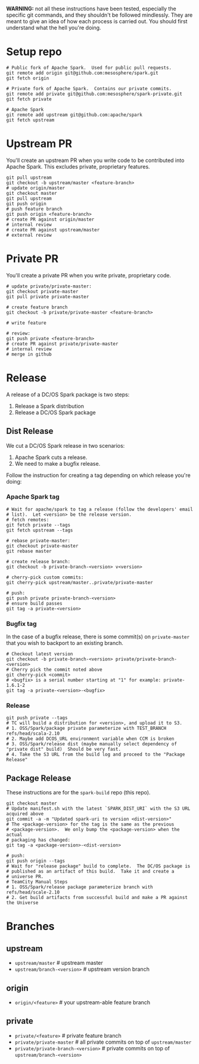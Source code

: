**WARNING:** not all these instructions have been tested, especially
the specific git commands, and they shouldn't be followed mindlessly.
They are meant to give an idea of how each process is carried out.
You should first understand what the hell you're doing.

# Setup repo
```
# Public fork of Apache Spark.  Used for public pull requests.
git remote add origin git@github.com:mesosphere/spark.git
git fetch origin

# Private fork of Apache Spark.  Contains our private commits.
git remote add private git@github.com:mesosphere/spark-private.git
git fetch private

# Apache Spark
git remote add upstream git@github.com:apache/spark
git fetch upstream
```

# Upstream PR

You'll create an upstream PR when you write code to be contributed
into Apache Spark.  This excludes private, proprietary features.

```
git pull upstream
git checkout -b upstream/master <feature-branch>
# update origin/master
git checkout master
git pull upstream
git push origin
# push feature branch
git push origin <feature-branch>
# create PR against origin/master
# internal review
# create PR against upstream/master
# external review
```

# Private PR

You'll create a private PR when you write private, proprietary code.

```
# update private/private-master:
git checkout private-master
git pull private private-master

# create feature branch
git checkout -b private/private-master <feature-branch>

# write feature

# review:
git push private <feature-branch>
# create PR against private/private-master
# internal review
# merge in github
```

# Release

A release of a DC/OS Spark package is two steps:

1. Release a Spark distribution
2. Release a DC/OS Spark package

## Dist Release

We cut a DC/OS Spark release in two scenarios:

1. Apache Spark cuts a release.
2. We need to make a bugfix release.

Follow the instruction for creating a tag depending on which release
you're doing:

### Apache Spark tag

```
# Wait for apache/spark to tag a release (follow the developers' email
# list).  Let <version> be the release version.
# fetch remotes:
git fetch private --tags
git fetch upstream --tags

# rebase private-master:
git checkout private-master
git rebase master

# create release branch:
git checkout -b private-branch-<version> v<version>

# cherry-pick custom commits:
git cherry-pick upstream/master..private/private-master

# push:
git push private private-branch-<version>
# ensure build passes
git tag -a private-<version>
```

### Bugfix tag

In the case of a bugfix release, there is some commit(s) on
`private-master` that you wish to backport to an existing branch.

```
# Checkout latest version
git checkout -b private-branch-<version> private/private-branch-<version>
# Cherry pick the commit noted above
git cherry-pick <commit>
# <bugfix> is a serial number starting at "1" for example: private-1.6.1-2
git tag -a private-<version>-<bugfix>
```

### Release

```
git push private --tags
# TC will build a distribution for <version>, and upload it to S3.
# 1. OSS/Spark/package private parameterize with TEST_BRANCH refs/head/scala-2.10
# 2. Maybe add DCOS_URL environment variable when CCM is broken
# 3. OSS/Spark/release dist (maybe manually select dependency of "private dist" build)  Should be very fast.
# 4. Take the S3 URL from the build log and proceed to the "Package Release"
```

## Package Release

These instructions are for the `spark-build` repo (this repo).

```
git checkout master
# Update manifest.sh with the latest `SPARK_DIST_URI` with the S3 URL acquired above
git commit -a -m "Updated spark-uri to version <dist-version>"
# The <package-version> for the tag is the same as the previous
# <package-version>.  We only bump the <package-version> when the actual
# packaging has changed:
git tag -a <package-version>-<dist-version>

# push:
git push origin --tags
# Wait for "release package" build to complete.  The DC/OS package is
# published as an artifact of this build.  Take it and create a
# universe PR.
# TeamCity Manual Steps
# 1. OSS/Spark/release package parameterize branch with refs/head/scale-2.10
# 2. Get build artifacts from successful build and make a PR against the Universe
```

# Branches
## upstream
- `upstream/master` # upstream master
- `upstream/branch-<version>` # upstream version branch

## origin
- `origin/<feature>` # your upstream-able feature branch

## private
- `private/<feature>` # private feature branch
- `private/private-master` # all private commits on top of `upstream/master`
- `private/private-branch-<version>` # private commits on top of `upstream/branch-<version>`
